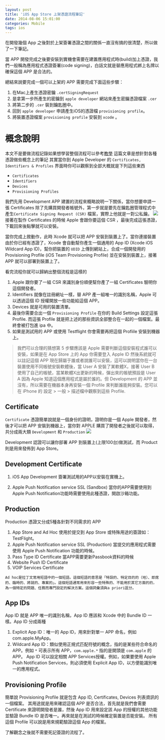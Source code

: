 ```yaml
---
layout: post
title: 'iOS App Store 上架憑證流程筆記'
date: 2014-08-06 15:01:00
categories: Mobile
tags: ios
---
```


在開發幾個 App 之後對於上架簽署憑證之間的關係一直沒有搞的很清楚，所以做了一下筆記。

當 APP 開發完成之後要安裝到實機會需要在建置應用程式時(build)加上憑證，我們一般稱為應用程式憑證簽署(code signing)，白話文就是替應用程式綁上名牌以確保這個 APP 是合法的。

<!--more-->

總結來說要完成一個可以上架的 APP 需要完成下面這些步驟：

1. 在Mac上產生憑證密鑰 `.certSigningRequest`
2. 是拿第一步所產生的密鑰到 `apple developer` 網站來產生密鑰憑證檔案 `.cer`
3. 將第二步的 `.cer` 裝到鑰匙圈中。
4. 回到 `apple developer` 申請產生iOS的憑證檔 `provisioning profile`。
5. 將裝置憑證檔案 `provisioning profile` 安裝到 `xcode` 。

# 概念說明
本文不是要做流程記錄如果想學習整個流程可以參考[教學](http://j.mp/1pdWyOr)
這篇文章是想針對各種憑證做些概念上的筆記
其實當你到 Apple Developer 的 `Certificates, Identifiers & Profiles` 界面時你可以觀察到全部大概就是下列這些東西

* `Certificates`
* `Identifiers`
* `Devices`
* `Provisioning Profiles`

我們先用 Development APP 建置的流程來概略說明一下關係，當你想要申請一張 Certificates 除了先購買開發者帳號外，第一步就是要先在鑰匙圈管理程式中產生`Certificate Signing Request (CSR)` 檔案，實際上他就是一對公私鑰。
![](http://i.imgur.com/1i62YdS.png)
接著在製作 Certificates 的時候 Apple 會跟你要這個 CSR ，最後完成這張憑證，下載回來後點擊就可以安裝。

當你完成上敘動作，此時 Xcode 就可以把 APP 安裝到裝置上了。當你連接裝置由於你已經有憑證了，Xcode 會自動幫你產生一個通用的 App ID (Xcode iOS Wildcard App ID)，幫你把裝置的 `UDID` 上傳到網站上，合成一個開發用的 Provisioning Profile (iOS Team Provisioning Profile) 並在安裝到裝置上，接著 APP 就可以部署到裝置上了。

看完流程你就可以歸納出整個流程是這樣的

1. Apple 跟你要了一組 CSR 來識別身份順便幫你產了一組 Certificates 驗明你這個開發者。
2. Identifiers 就像在註冊網址一樣，替 APP 產一組唯一的識別名稱，Apple 可以透過這個 ID 授權開放一些功能給這個 APP。
3. Devices 就是可用的裝置清單。
4. 最後你需要合出一個 `Provisioning Profile` 在你的 Build Settings 設定這張 Profile. 而這張 Profile 就是把上述的那些資訊全部整合在一起的一個檔案。最終會被打包進 ipa 中。
5. 如果是測試用的 APP 或使用 Testflight 你會需要再把這個 Profiile 安裝到機器上。



>我們可以合理的猜想第 5 步驟應該是 Apple 需要判斷這個安裝程式誰可以安裝，如果是在 App Store 上的 App 你需要登入 Apple ID 然後系統就可以註記這個 APP 現在歸屬于誰或者說誰可以安裝，這可以說明當你在一台裝置使用不同帳號安裝軟體後，當 User A 安裝了某軟體X，接著 User B 使用了自己的帳號，當某軟體X出更新的時候，彈出來的帳號預設是 User A 因為 Apple 知道這個應用程式是屬於誰的。但 Development 的 APP 並沒有，所以需要在機器本身再安裝一個 Profile 來判斷誰能夠安裝。您可以在 iPhone 的 設定 > 一般 > 描述檔中觀察到這些 Profile.



## Certificate
`Certificate` 憑證簡單說就是一個身份的證明，證明你是一個 Apple 開發者，然後才可以把 APP 安裝到機器上，當你對 APPLE 購買了開發者之後就可以取得，共分成兩大類 `Development` 和 `Production`
![](http://i.imgur.com/QL2aNR3.png)

Development 認證可以讓你部署 APP 到裝置上(上限100台)做測試，而 Product 則是用來發佈到 App Store。

## Development Certificate

  1. iOS App Development
  簽署測試用的APP以安裝在實機上。

  2. Apple Push Notification service SSL (Sandbox)
	當你的APP需要使用到Apple Push Notification功能時需要使用此種憑證，開啟沙箱功能。

## Production
Production 憑證又分成5種各針對不同需求的 APP

1. App Store and Ad Hoc 使用於提交到 App Store 或特殊用途的簽證如：TestFlight。
2. Apple Push Notification service SSL (Production) 當提交的應用程式需要使用 Apple Push Notification 功能的時候。
3. Pass Type ID Certificate 當APP需要更新Passbook資料的時候
4. Website Push ID Certificate
5. VOIP Services Certificate


~~~~~
Ad hoc是拉丁文常用短語中的一個短語。這個短語的意思是「特設的、特定目的的（地）、即席的、臨時的、將就的、專案的」。這個短語通常用來形容一些特殊的、不能用於其它方面的的，為一個特定的問題、任務而專門設定的解決方案。這個詞彙須與a priori區分。
~~~~~

## App IDs
App ID 就是 APP 唯一的識別名稱，App ID 應該和 Xcode 中的 Bundle ID 一樣。App ID 分成兩種

1. Explicit App ID：唯一的 App ID，用來針對單一 APP 命名，例如 com.apple.MyApp。
2. Wildcard App ID：類似使用正規式匹配符號的概念，指的是某些符合命名的 APP。例如 `*` 可表示所有 APP，`com.apple.*` 指的是開頭是 `com.apple` 的 APP。 App ID 可以設定相關 APP Services授權。例如，如果要使用 Apple Push Notification Services，則必須使用 Explicit App ID，以方便能識別唯一的應用程式。

## Provisioning Profile
簡單說 Provisioning Profile 就是包含 App ID, Certificates, Devices 列表資訊的一個檔案。
其用途就是用來確認這個 APP 是否合法，首先就是我們會需要 Certificate 來證明開發者是誰，然後 App ID 用來設定該 App 的授權的其他功能並驗證 Bundle ID 是否唯一。再來就是在測試的時候確定裝置是否能安裝。
所有這個 Profile 可以說是用來規範驗證這個 App 的檔案。

了解觀念之後就不需要死記簽證的流程了。
